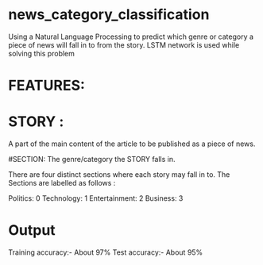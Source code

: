 # news_category_classification

Using a Natural Language Processing to predict which genre or category a piece of news will fall in to from the story.
LSTM network is used while solving this problem

# FEATURES:

# STORY : 
A part of the main content of the article to be published as a piece of news.

#SECTION: 
The genre/category the STORY falls in.

There are four distinct sections where each story may fall in to. The Sections are labelled as follows :

Politics: 0
Technology: 1
Entertainment: 2
Business: 3

# Output
Training accuracy:- About 97%
Test accuracy:- About 95%
